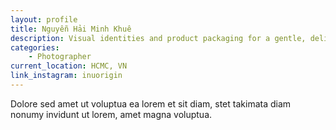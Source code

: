```yaml
---
layout: profile
title: Nguyễn Hải Minh Khuê
description: Visual identities and product packaging for a gentle, delicate and refined event planning and design firms.
categories:
    - Photographer
current_location: HCMC, VN
link_instagram: inuorigin
---
```


Dolore sed amet ut voluptua ea lorem et sit diam, stet takimata diam nonumy invidunt ut lorem, amet magna voluptua.
